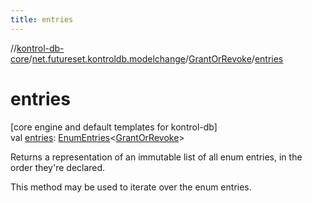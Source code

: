 ```yaml
---
title: entries
---
```

//[kontrol-db-core](../../../index.html)/[net.futureset.kontroldb.modelchange](../index.html)/[GrantOrRevoke](index.html)/[entries](entries.html)



# entries



[core engine and default templates for kontrol-db]\
val [entries](entries.html): [EnumEntries](https://kotlinlang.org/api/latest/jvm/stdlib/kotlin.enums/-enum-entries/index.html)&lt;[GrantOrRevoke](index.html)&gt;



Returns a representation of an immutable list of all enum entries, in the order they're declared.



This method may be used to iterate over the enum entries.




